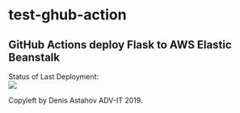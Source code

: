 # test-ghub-action
## GitHub Actions deploy Flask to AWS Elastic Beanstalk




Status of Last Deployment:<br>
<img src="https://github.com/lex-test/test-ghub-action/workflows/example-pipeline-ci-cd-aws-elastic-beanstalk/badge.svg?branch=master"><br>


Copyleft by Denis Astahov ADV-IT 2019.